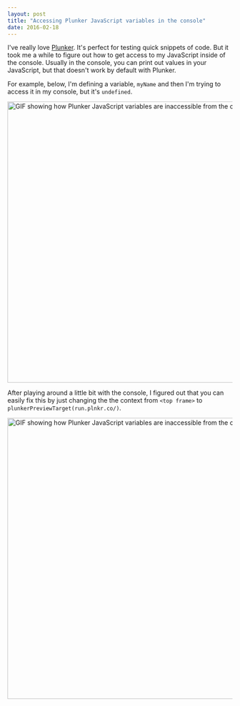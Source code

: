 ```yaml
---
layout: post
title: "Accessing Plunker JavaScript variables in the console"
date: 2016-02-18
---
```


I've really love <a href="http://plnkr.co" target="_blank">Plunker</a>. It's perfect for testing quick snippets of code. But it took me a while to figure 
out how to get access to my JavaScript inside of the console. Usually in the console, you can print out values in your 
JavaScript, but that doesn't work by default with Plunker. 

For example, below, I'm defining a variable, `myName` and then I'm trying to access it in my console, but it's 
`undefined`.

<img src="http://i.giphy.com/C7k4Gw0cF2kb6.gif" alt="GIF showing how Plunker JavaScript variables are inaccessible from the console" width="630px">

After playing around a little bit with the console, I figured out that you can easily fix this by just changing the 
the context from `<top frame>` to `plunkerPreviewTarget(run.plnkr.co/)`.

<img src="http://i.giphy.com/fSOGwRCPbZ06A.gif" alt="GIF showing how Plunker JavaScript variables are inaccessible from the console" width="630px">
